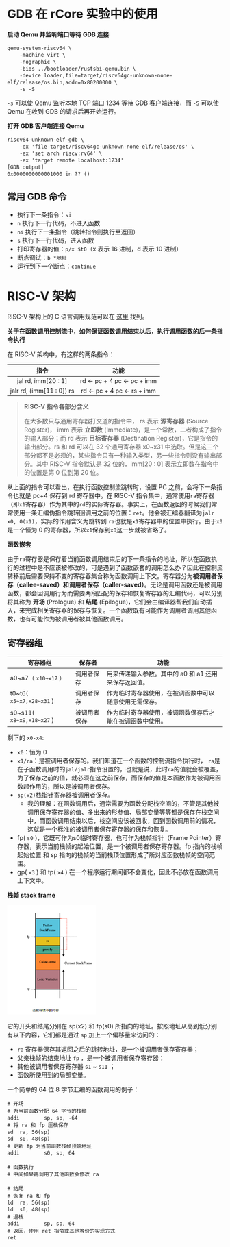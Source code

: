 # GDB 在 rCore 实验中的使用

**启动 Qemu 并监听端口等待 GDB 连接**

```shell
qemu-system-riscv64 \
    -machine virt \
    -nographic \
    -bios ../bootloader/rustsbi-qemu.bin \
    -device loader,file=target/riscv64gc-unknown-none-elf/release/os.bin,addr=0x80200000 \
    -s -S
```

`-s` 可以使 Qemu 监听本地 TCP 端口 1234 等待 GDB 客户端连接，而 `-S` 可以使 Qemu 在收到 GDB 的请求后再开始运行。

**打开 GDB 客户端连接 Qemu**

```shell
riscv64-unknown-elf-gdb \
    -ex 'file target/riscv64gc-unknown-none-elf/release/os' \
    -ex 'set arch riscv:rv64' \
    -ex 'target remote localhost:1234'
[GDB output]
0x0000000000001000 in ?? ()
```

## 常用 GDB 命令

- 执行下一条指令：`si`
- `n` 执行下一行代码，不进入函数
- `ni` 执行下一条指令（跳转指令则执行至返回）
- `s` 执行下一行代码，进入函数
- 打印寄存器的值：`p/x $t0`（x 表示 16 进制，d 表示 10 进制）
- 断点调试：`b *地址`
- 运行到下一个断点：`continue`

# RISC-V 架构

RISC-V 架构上的 C 语言调用规范可以在 [这里](https://riscv.org/wp-content/uploads/2015/01/riscv-calling.pdf) 找到。

**关于在函数调用控制流中，如何保证函数调用结束以后，执行调用函数的后一条指令执行**

在 RISC-V 架构中，有这样的两条指令：

|           指令            |             功能             |
| :-----------------------: | :--------------------------: |
|    jal rd, imm[20 : 1]    | rd ← pc + 4    pc ← pc + imm |
| jalr rd, (imm[11 : 0]) rs | rd ← pc + 4    pc ← rs + imm |

> **RISC-V 指令各部分含义**
>
> 在大多数只与通用寄存器打交道的指令中， rs 表示 **源寄存器** (Source Register)， imm 表示 **立即数** (Immediate)，是一个常数，二者构成了指令的输入部分；而 rd 表示 **目标寄存器** (Destination Register)，它是指令的输出部分。rs 和 rd 可以在 32 个通用寄存器 x0~x31 中选取。但是这三个部分都不是必须的，某些指令只有一种输入类型，另一些指令则没有输出部分。其中 RISC-V 指令默认是 32 位的，imm[20 : 0] 表示立即数在指令中的位置是第 0 位到第 20 位。

从上面的指令可以看出，在执行函数控制流跳转时，设置 PC 之前，会将下一条指令也就是 pc+4 保存到 rd 寄存器中。在 RISC-V 指令集中，通常使用`ra`寄存器（即`x1`寄存器）作为其中的`rd`的实际寄存器。事实上，在函数返回的时候我们常常使用一条汇编伪指令跳转回调用之前的位置：`ret`。他会被汇编器翻译为`jalr x0, 0(x1)`，实际的作用含义为跳转到 `ra`也就是`x1`寄存器中的位置中执行。由于`x0`是一个恒为 0 的寄存器，所以`x1`保存到`x0`这一步就被省略了。

**函数嵌套**

由于`ra`寄存器是保存着当前函数调用结束后的下一条指令的地址，所以在函数执行的过程中是不应该被修改的，可是遇到了函数嵌套的调用怎么办？因此在控制流转移前后需要保持不变的寄存器集合称为函数调用上下文。寄存器分为**被调用者保存（callee-saved）**和**调用者保存（caller-saved）**。无论是调用函数还是被调用函数，都会因调用行为而需要两段匹配的保存和恢复寄存器的汇编代码，可以分别将其称为 **开场** (Prologue) 和 **结尾** (Epilogue)，它们会由编译器帮我们自动插入，来完成相关寄存器的保存与恢复。一个函数既有可能作为调用者调用其他函数，也有可能作为被调用者被其他函数调用。

## 寄存器组

| 寄存器组                  | 保存者       | 功能                                                     |
| ------------------------- | ------------ | -------------------------------------------------------- |
| a0~a7（ `x10~x17` ）      | 调用者保存   | 用来传递输入参数。其中的 a0 和 a1 还用来保存返回值。     |
| t0~t6( `x5~x7,x28~x31` )  | 调用者保存   | 作为临时寄存器使用，在被调函数中可以随意使用无需保存。   |
| s0~s11( `x8~x9,x18~x27` ) | 被调用者保存 | 作为临时寄存器使用，被调函数保存后才能在被调函数中使用。 |

剩下的 `x0-x4`:

- `x0`：恒为 0
- `x1/ra`：是被调用者保存的。我们知道在一个函数的控制流指令执行时， `ra`是在子函数调用时的`jal/jalr`指令设置的，也就是说，此时`ra`的值就会被覆盖，为了保存之前的值，就必须在这之前保存，而保存的值是本函数作为被调用函数起作用的，所以是被调用者保存。
- `sp(x2)`栈指针寄存器被调用者保存。
    - 我的理解：在函数调用后，通常需要为函数分配栈空间的，不管是其他被调用保存寄存器的值、多出来的形参值、局部变量等等都是保存在栈空间中，而函数调用结束以后，栈空间应该被回收，回到函数调用前的情况，这就是一个标准的被调用者保存寄存器的保存和恢复。
- fp( `s0` )，它既可作为s0临时寄存器，也可作为栈帧指针（Frame Pointer）寄存器，表示当前栈帧的起始位置，是一个被调用者保存寄存器。fp 指向的栈帧起始位置 和 sp 指向的栈帧的当前栈顶位置形成了所对应函数栈帧的空间范围。
- gp( `x3` ) 和 tp( `x4` ) 在一个程序运行期间都不会变化，因此不必放在函数调用上下文中。

**栈帧 stack frame**

<img src="https://raw.githubusercontent.com/charming-c/image-host/master/img/image-20240714163412799.png" alt="image-20240714163412799" style="zoom:50%;" />

它的开头和结尾分别在 sp(x2) 和 fp(s0) 所指向的地址。按照地址从高到低分别有以下内容，它们都是通过 `sp` 加上一个偏移量来访问的：

- `ra` 寄存器保存其返回之后的跳转地址，是一个被调用者保存寄存器；
- 父亲栈帧的结束地址 `fp` ，是一个被调用者保存寄存器；
- 其他被调用者保存寄存器 `s1` ~ `s11` ；
- 函数所使用到的局部变量。

一个简单的 64 位 8 字节汇编的函数调用的例子：

```assembly
# 开场
# 为当前函数分配 64 字节的栈帧
addi        sp, sp, -64
# 将 ra 和 fp 压栈保存
sd  ra, 56(sp)
sd  s0, 48(sp)
# 更新 fp 为当前函数栈帧顶端地址
addi        s0, sp, 64

# 函数执行
# 中间如果再调用了其他函数会修改 ra

# 结尾
# 恢复 ra 和 fp
ld  ra, 56(sp)
ld  s0, 48(sp)
# 退栈
addi        sp, sp, 64
# 返回，使用 ret 指令或其他等价的实现方式
ret
```

